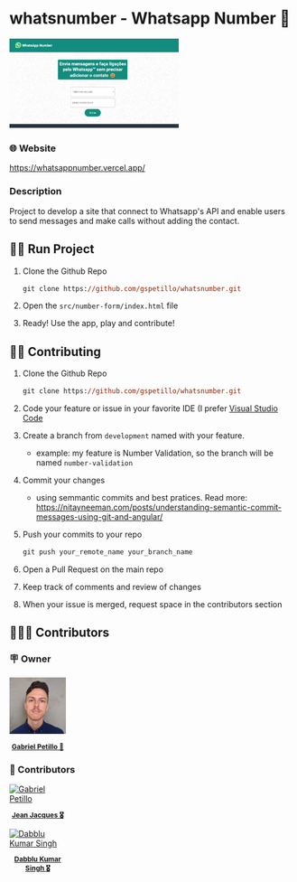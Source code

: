# whatsnumber - Whatsapp Number 📲

<a href="https://whatsappnumber.vercel.app/"><img src="whatsapp-number-site.png" alt="Whatsapp Number Website" width="300px"/></a>

### 🌐 Website

<a href="https://whatsappnumber.vercel.app/">https://whatsappnumber.vercel.app/</a>

### Description

Project to develop a site that connect to Whatsapp's API and enable users to send messages and make calls without adding the contact.

## 🏃🏻 Run Project

1. Clone the Github Repo

   ```ps
   git clone https://github.com/gspetillo/whatsnumber.git
   ```

2. Open the `src/number-form/index.html` file

3. Ready! Use the app, play and contribute!

## 🤝🏻 Contributing

1. Clone the Github Repo

   ```ps
   git clone https://github.com/gspetillo/whatsnumber.git
   ```

2. Code your feature or issue in your favorite IDE (I prefer [Visual Studio Code](https://code.visualstudio.com/)

3. Create a branch from `development` named with your feature.

   - example: my feature is Number Validation, so the branch will be named `number-validation`

4. Commit your changes

   - using semmantic commits and best pratices.
     Read more: https://nitayneeman.com/posts/understanding-semantic-commit-messages-using-git-and-angular/

5. Push your commits to your repo

   ```ps
   git push your_remote_name your_branch_name
   ```

6. Open a Pull Request on the main repo

7. Keep track of comments and review of changes

8. When your issue is merged, request space in the contributors section

## 🧑🏻‍💻 Contributors

### 🪧 Owner

<div style="width: 100px"><a href="https://www.linkedin.com/in/gabrielpetillo/"><img src="https://github.com/gspetillo/gspetillo/raw/master/foto_GabrielPetillo_Linkedin.jpg" alt="Gabriel Petillo" width="100px"/><p style="text-align: center; font-size: 12px; font-weight: bold">Gabriel Petillo 👑</p></a></div>

### 💯 Contributors

<div style="width: 100px"><a href="https://www.linkedin.com/in/jjean-jacques10/"><img src="https://avatars.githubusercontent.com/u/32225403?v=4" alt="Gabriel Petillo" width="100px"/><p style="text-align: center; 
font-size: 12px; font-weight: bold">Jean Jacques 🎖️</p></a></div>

<div style="width: 100px"><a href="https://www.linkedin.com/in/dabblu-kumar-singh-046189160/"><img src="https://avatars.githubusercontent.com/u/71687992?v=4" alt="Dabblu Kumar Singh" width="100px"/><p style="text-align: center; 
font-size: 12px; font-weight: bold">Dabblu Kumar Singh 🎖️</p></a></div>
